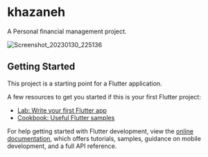 # khazaneh

A  Personal financial management  project.

![Screenshot_20230130_225136](https://user-images.githubusercontent.com/104780008/218301018-89c341b0-14f0-4d90-a1ee-173cc313585a.png)


## Getting Started

This project is a starting point for a Flutter application.

A few resources to get you started if this is your first Flutter project:

- [Lab: Write your first Flutter app](https://docs.flutter.dev/get-started/codelab)
- [Cookbook: Useful Flutter samples](https://docs.flutter.dev/cookbook)

For help getting started with Flutter development, view the
[online documentation](https://docs.flutter.dev/), which offers tutorials,
samples, guidance on mobile development, and a full API reference.
